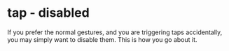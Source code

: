 # tap - disabled

If you prefer the normal gestures, and you are triggering taps accidentally, you may simply want to disable them. This is how you go about it.
